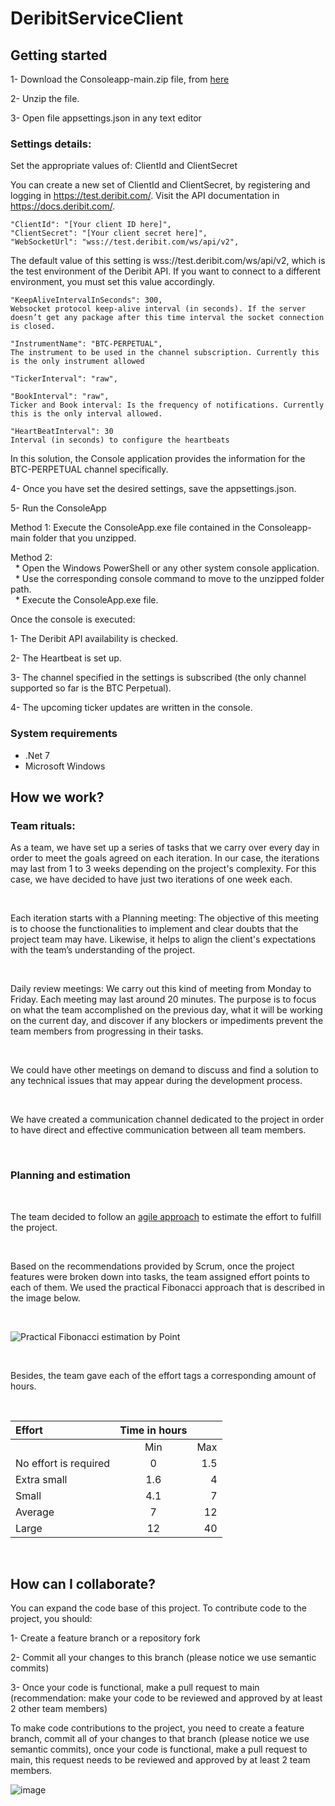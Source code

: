 # DeribitServiceClient

## Getting started

1- Download the Consoleapp-main.zip file, from [here](https://github.com/generalsoftwareinc/DeribitServiceClient/releases/download/main/Consoleapp-main.zip)

2- Unzip the file.

3- Open file appsettings.json in any text editor

### Settings details:

Set the appropriate values of: ClientId and ClientSecret

You can create a new set of ClientId and ClientSecret, by registering and logging in https://test.deribit.com/. Visit the API documentation in https://docs.deribit.com/. 

    "ClientId": "[Your client ID here]",    
    "ClientSecret": "[Your client secret here]", 
    "WebSocketUrl": "wss://test.deribit.com/ws/api/v2",
The default value of this setting is wss://test.deribit.com/ws/api/v2, which is the test environment of the Deribit API. If you want to connect to a different environment, you must set this value accordingly.

    "KeepAliveIntervalInSeconds": 300,
    Websocket protocol keep-alive interval (in seconds). If the server doesn’t get any package after this time interval the socket connection is closed.

    "InstrumentName": "BTC-PERPETUAL",
    The instrument to be used in the channel subscription. Currently this is the only instrument allowed

    "TickerInterval": "raw",

    "BookInterval": "raw",
    Ticker and Book interval: Is the frequency of notifications. Currently this is the only interval allowed.

    "HeartBeatInterval": 30
    Interval (in seconds) to configure the heartbeats


In this solution, the Console application provides the information for the BTC-PERPETUAL channel specifically.

4- Once you have set the desired settings, save the appsettings.json.

5- Run the ConsoleApp

  Method 1: Execute the ConsoleApp.exe file contained in the Consoleapp-main folder that you unzipped.
  
  Method 2:  
  &nbsp; * Open the Windows PowerShell or any other system console application.      
  &nbsp; * Use the corresponding console command to move to the unzipped folder path.      
  &nbsp; * Execute the ConsoleApp.exe file.

Once the console is executed:

1- The Deribit API availability is checked.

2- The Heartbeat is set up.

3- The channel specified in the settings is subscribed (the only channel supported so far is the BTC Perpetual).

4- The upcoming ticker updates are written in the console.

### System requirements
  * .Net 7
  * Microsoft Windows 

## How we work? 

### Team rituals:

As a team, we have set up a series of tasks that we carry over every day in order to meet the goals agreed on each iteration. In our case, the iterations may last from 1 to 3 weeks depending on the project's complexity. For this case, we have decided to have just two iterations of one week each. 

&nbsp;

Each iteration starts with a Planning meeting: The objective of this meeting is to choose the functionalities to implement and clear doubts that the project team may have. Likewise, it helps to align the client's expectations with the team’s understanding of the project. 

&nbsp;


Daily review meetings: We carry out this kind of meeting from Monday to Friday. Each meeting may last around 20 minutes. The purpose is to focus on what the team accomplished on the previous day, what it will be working on the current day, and discover if any blockers or impediments prevent the team members from progressing in their tasks. 

&nbsp;

We could have other meetings on demand to discuss and find a solution to any technical issues that may appear during the development process.  

&nbsp;

We have created a communication channel dedicated to the project in order to have direct and effective communication between all team members.

&nbsp;


### Planning and estimation

&nbsp;

The team decided to follow an [agile approach](https://www.scrum.org/resources/blog/practical-fibonacci-beginners-guide-relative-sizing) to estimate the effort to fulfill the project.

&nbsp;

Based on the recommendations provided by Scrum, once the project features were broken down into tasks, the team assigned effort points to each of them. We used the practical Fibonacci approach that is described in the image below. 

&nbsp;

![Practical Fibonacci estimation by Point](https://scrumorg-website-prod.s3.amazonaws.com/drupal/inline-images/Screen%20Shot%202021-10-19%20at%2012.32.08%20PM.png)

&nbsp;

Besides, the team gave each of the effort tags a corresponding amount of hours. 

&nbsp;


| Effort      | Time in hours |            |
| :---        |    :----: |          ---:  |
|                         | Min      | Max |
| No effort is required   | 0        | 1.5 |
| Extra small             | 1.6      | 4   |
| Small                   | 4.1      | 7   |  
| Average                 | 7        | 12  |
| Large                   | 12       | 40  |


&nbsp;


## How can I collaborate?

You can expand the code base of this project. To contribute code to the project, you should: 

1- Create a feature branch or a repository fork

2- Commit all your changes to this branch (please notice we use semantic commits)

3- Once your code is functional, make a pull request to main (recommendation: make your code to be reviewed and approved by at least 2 other team members)

To make code contributions to the project, you need to create a feature branch, commit all of your changes to that branch (please notice we use semantic commits), once your code is functional, make a pull request to main, this request needs to be reviewed and approved by at least 2 team members.

![image](https://user-images.githubusercontent.com/124935746/220482560-015f36b5-4bb7-49e3-9bb6-352f27ab8ad3.png)


